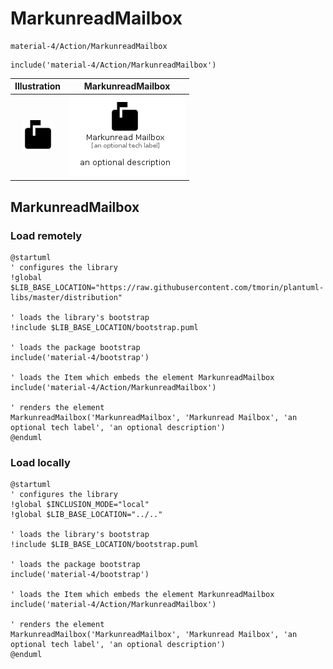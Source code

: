 # MarkunreadMailbox


```text
material-4/Action/MarkunreadMailbox
```

```text
include('material-4/Action/MarkunreadMailbox')
```



| Illustration | MarkunreadMailbox |
| :---: | :---: |
| ![illustration for Illustration](../../material-4/Action/MarkunreadMailbox.png) | ![illustration for MarkunreadMailbox](../../material-4/Action/MarkunreadMailbox.Local.png) |




## MarkunreadMailbox

### Load remotely
```plantuml
@startuml
' configures the library
!global $LIB_BASE_LOCATION="https://raw.githubusercontent.com/tmorin/plantuml-libs/master/distribution"

' loads the library's bootstrap
!include $LIB_BASE_LOCATION/bootstrap.puml

' loads the package bootstrap
include('material-4/bootstrap')

' loads the Item which embeds the element MarkunreadMailbox
include('material-4/Action/MarkunreadMailbox')

' renders the element
MarkunreadMailbox('MarkunreadMailbox', 'Markunread Mailbox', 'an optional tech label', 'an optional description')
@enduml
```

### Load locally
```plantuml
@startuml
' configures the library
!global $INCLUSION_MODE="local"
!global $LIB_BASE_LOCATION="../.."

' loads the library's bootstrap
!include $LIB_BASE_LOCATION/bootstrap.puml

' loads the package bootstrap
include('material-4/bootstrap')

' loads the Item which embeds the element MarkunreadMailbox
include('material-4/Action/MarkunreadMailbox')

' renders the element
MarkunreadMailbox('MarkunreadMailbox', 'Markunread Mailbox', 'an optional tech label', 'an optional description')
@enduml
```

